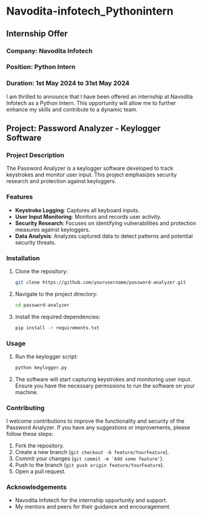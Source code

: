 # Navodita-infotech_Pythonintern

## Internship Offer
### Company: Navodita Infotech
### Position: Python Intern
### Duration: 1st May 2024 to 31st May 2024

I am thrilled to announce that I have been offered an internship at Navodita Infotech as a Python Intern. This opportunity will allow me to further enhance my skills and contribute to a dynamic team.

## Project: Password Analyzer - Keylogger Software

### Project Description

The Password Analyzer is a keylogger software developed to track keystrokes and monitor user input. This project emphasizes security research and protection against keyloggers.

### Features

- **Keystroke Logging**: Captures all keyboard inputs.
- **User Input Monitoring**: Monitors and records user activity.
- **Security Research**: Focuses on identifying vulnerabilities and protection measures against keyloggers.
- **Data Analysis**: Analyzes captured data to detect patterns and potential security threats.

### Installation

1. Clone the repository:
    ```bash
    git clone https://github.com/yourusername/password-analyzer.git
    ```

2. Navigate to the project directory:
    ```bash
    cd password-analyzer
    ```

3. Install the required dependencies:
    ```bash
    pip install -r requirements.txt
    ```

### Usage

1. Run the keylogger script:
    ```bash
    python keylogger.py
    ```

2. The software will start capturing keystrokes and monitoring user input. Ensure you have the necessary permissions to run the software on your machine.

### Contributing

I welcome contributions to improve the functionality and security of the Password Analyzer. If you have any suggestions or improvements, please follow these steps:

1. Fork the repository.
2. Create a new branch (`git checkout -b feature/YourFeature`).
3. Commit your changes (`git commit -m 'Add some feature'`).
4. Push to the branch (`git push origin feature/YourFeature`).
5. Open a pull request.

### Acknowledgements

- Navodita Infotech for the internship opportunity and support.
- My mentors and peers for their guidance and encouragement.
